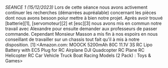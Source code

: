 *SEANCE 1 (15/12/2023)*
Lors de cette séance nous avons activement continuer les recherches (démarrées aupréalable) concernant les pièces dont nous  avons besoon poiur mettre à bien notre projet.
Après avoir trouvé [batterie][1], [servomoteur][2] et [esc][3] nous avons mis en commun notre travail avec Alexandre pour ensuite demander aux professeurs de passer commande.
Cependant Monsieur Masson a mis fin à nos espoirs en nous conseillant de travailler sur un chassis tout fait qu'il à mis à notre disposition.
[1]:<Amazon.com: MOOCK 5200mAh 80C 11.1V 3S RC Lipo Battery with EC5 Plug for RC Airplane DJI Quadcopter RC Plane RC Helicopter RC Car Vehicle Truck Boat Racing Models (2 Pack) : Toys & Games>
